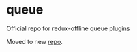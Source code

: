 # queue
Official repo  for redux-offline queue plugins

Moved to new [repo](https://github.com/redux-offline/tools).
